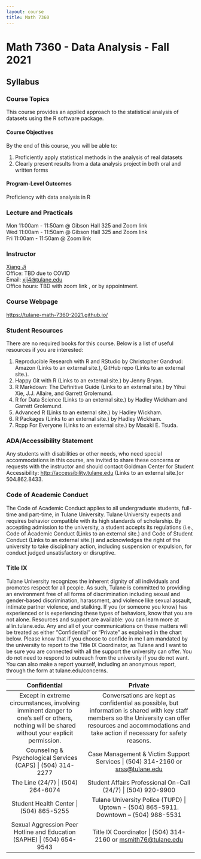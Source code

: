 ```yaml
---
layout: course
title: Math 7360
---
```


# Math 7360 - Data Analysis - Fall 2021

## Syllabus

### Course Topics

This course provides an applied approach to the statistical analysis of datasets using the R software package.

#### Course Objectives

By the end of this course, you will be able to:

1. Proficiently apply statistical methods in the analysis of real datasets
2. Clearly present results from a data analysis project in both oral and written forms

#### Program-Level Outcomes

Proficiency with data analysis in R


### Lecture and Practicals

Mon 11:00am - 11:50am @ Gibson Hall 325 and Zoom link <TBD>\
Wed 11:00am - 11:50am @ Gibson Hall 325 and Zoom link <TBD>\
Fri 11:00am - 11:50am @ Zoom link <TBD>

### Instructor

[Xiang Ji](https://sse.tulane.edu/math/faculty/ji)\
Office: TBD due to COVID\
Email: <xji4@tulane.edu>\
Office hours: TBD with zoom link <TBD>, or by appointment.

### Course Webpage

<https://tulane-math-7360-2021.github.io/>

### Student Resources

There are no required books for this course.  Below is a list of useful resources if you are interested:

1. Reproducible Research with R and RStudio by Christopher Gandrud: Amazon (Links to an external site.), GitHub repo (Links to an external site.).
2. Happy Git with R (Links to an external site.) by Jenny Bryan.
3. R Markdown: The Definitive Guide (Links to an external site.) by Yihui Xie, J.J. Allaire, and Garrett Grolemund.
4. R for Data Science (Links to an external site.) by Hadley Wickham and Garrett Grolemund.
5. Advanced R (Links to an external site.) by Hadley Wickham.
6. R Packages (Links to an external site.) by Hadley Wickham.
7. Rcpp For Everyone (Links to an external site.) by Masaki E. Tsuda.

### ADA/Accessibility Statement

Any students with disabilities or other needs, who need special accommodations in this course, are invited to share these concerns or requests with the instructor and should contact Goldman Center for Student Accessibility: http://accessibility.tulane.edu  (Links to an external site.)or 504.862.8433.

### Code of Academic Conduct

The Code of Academic Conduct applies to all undergraduate students, full-time and part-time, in Tulane University. Tulane University expects and requires behavior compatible with its high standards of scholarship. By accepting admission to the university, a student accepts its regulations (i.e., Code of Academic Conduct (Links to an external site.) and Code of Student Conduct (Links to an external site.)) and acknowledges the right of the university to take disciplinary action, including suspension or expulsion, for conduct judged unsatisfactory or disruptive.

### Title IX

Tulane University recognizes the inherent dignity of all individuals and promotes respect for all people. As such, Tulane is committed to providing an environment free of all forms of discrimination including sexual and gender-based discrimination, harassment, and violence like sexual assault, intimate partner violence, and stalking. If you (or someone you know) has experienced or is experiencing these types of behaviors, know that you are not alone. Resources and support are available: you can learn more at allin.tulane.edu.  Any and all of your communications on these matters will be treated as either “Confidential” or “Private” as explained in the chart below. Please know that if you choose to confide in me I am mandated by the university to report to the Title IX Coordinator, as Tulane and I want to be sure you are connected with all the support the university can offer. You do not need to respond to outreach from the university if you do not want. You can also make a report yourself, including an anonymous report, through the form at tulane.edu/concerns.

|Confidential | Private |
|:-----------:|:-------:|
|Except in extreme circumstances, involving imminent danger to one’s self or others, nothing will be shared without your explicit permission.| Conversations are kept as confidential as possible, but information is shared with key staff members so the University can offer resources and accommodations and take action if necessary for safety reasons.|
|Counseling & Psychological Services (CAPS) \| (504) 314-2277 | Case Management & Victim Support Services \| (504) 314-2160 or srss@tulane.edu|
|The Line (24/7) \| (504) 264-6074| Student Affairs Professional On-Call (24/7) \| (504) 920-9900|
|Student Health Center \| (504) 865-5255| Tulane University Police (TUPD) \| Uptown - (504) 865-5911.  Downtown – (504) 988-5531|
|Sexual Aggression Peer Hotline and Education (SAPHE) \| (504) 654-9543| Title IX Coordinator \| (504) 314-2160 or msmith76@tulane.edu|

